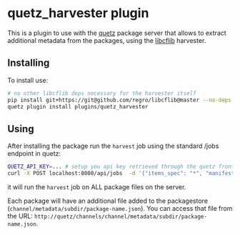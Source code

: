# quetz_harvester plugin

This is a plugin to use with the [quetz](https://github.com/mamba-org/quetz) package server that allows to extract additional metadata from the packages, using the [libcflib](https://github.com/regro/libcflib) harvester.

## Installing

To install use:

```bash
# no other libcflib deps necessary for the harvester itself
pip install git+https://git@github.com/regro/libcflib@master --no-deps
quetz plugin install plugins/quetz_harvester
```

## Using

After installing the package run the `harvest` job using the standard /jobs endpoint in quetz:

```bash
QUETZ_API_KEY=... # setup you api key retrieved through the quetz fronted
curl -X POST localhost:8000/api/jobs  -d '{"items_spec": "*", "manifest": "quetz-harvester:harvest"}' -H "X-api-key: ${QUETZ_API_KEY}"
```

it will run the `harvest` job on ALL package files on the server.

Each package will have an additional file added to the packagestore (`channel/metadata/subdir/package-name.json`).
You can access that file from the URL: `http://quetz/channels/channel/metadata/subdir/package-name.json`.
